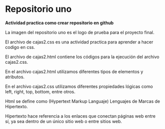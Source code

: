 # Repositorio uno

**Actividad practica como crear repositorio en github**

La imagen del repositorio uno es el logo de prueba para el proyecto final.

El archivo de cajas2.css es una actividad practica para aprender a hacer codigo en css.

El archivo de cajas2.html contiene los códigos para la ejecución del archivo cajas2.css.

En el archivo cajas2.html utilizamos diferentes tipos de elementos y atributos.

En el archivo cajas2.css utilizamos diferentes propiedades lógicas como left, right, top, bottom, entre otros.

Html se define como (Hypertext Markup Languaje) Lenguajes de Marcas de Hipertexto.    

Hipertexto hace referencia a los enlaces que conectan páginas web entre sí, ya sea dentro de un único sitio web o entre sitios web.












